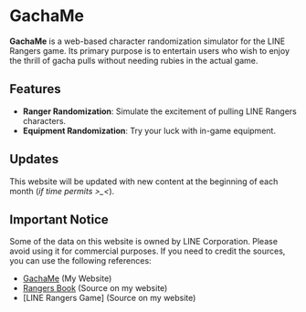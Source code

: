 # GachaMe

**GachaMe** is a web-based character randomization simulator for the LINE Rangers game. Its primary purpose is to entertain users who wish to enjoy the thrill of gacha pulls without needing rubies in the actual game.

## Features
- **Ranger Randomization**: Simulate the excitement of pulling LINE Rangers characters.
- **Equipment Randomization**: Try your luck with in-game equipment.

## Updates
This website will be updated with new content at the beginning of each month (*if time permits >_<*). 

## Important Notice
Some of the data on this website is owned by LINE Corporation. Please avoid using it for commercial purposes. If you need to credit the sources, you can use the following references:
- [GachaMe](https://gachame.netlify.app) (My Website)
- [Rangers Book](https://rangers.lerico.net/en/rangers-book) (Source on my website)
- [LINE Rangers Game] (Source on my website)
